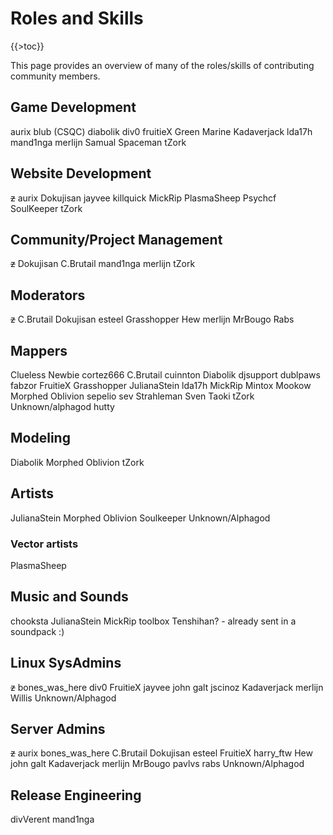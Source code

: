 Roles and Skills
================

{{\>toc}}

This page provides an overview of many of the roles/skills of contributing community members.

Game Development
----------------

aurix
blub (CSQC)
diabolik
div0
fruitieX
Green Marine
Kadaverjack
lda17h
mand1nga
merlijn
Samual
Spaceman
tZork

Website Development
-------------------

~~z~~
aurix
Dokujisan
jayvee
killquick
MickRip
PlasmaSheep
Psychcf
SoulKeeper
tZork

Community/Project Management
----------------------------

~~z~~
Dokujisan
C.Brutail
mand1nga
merlijn
tZork

Moderators
----------

~~z~~
C.Brutail
Dokujisan
esteel
Grasshopper
Hew
merlijn
MrBougo
Rabs

Mappers
-------

Clueless Newbie
cortez666
C.Brutail
cuinnton
Diabolik
djsupport
dublpaws
fabzor
FruitieX
Grasshopper
JulianaStein
lda17h
MickRip
Mintox
Mookow
Morphed
Oblivion
sepelio
sev
Strahleman
Sven
Taoki
tZork
Unknown/alphagod
hutty

Modeling
--------

Diabolik
Morphed
Oblivion
tZork

Artists
-------

JulianaStein
Morphed
Oblivion
Soulkeeper
Unknown/Alphagod

### Vector artists

PlasmaSheep

Music and Sounds
----------------

chooksta
JulianaStein
MickRip
toolbox
Tenshihan? - already sent in a soundpack :)

Linux SysAdmins
---------------

~~z~~
bones\_was\_here
div0
FruitieX
jayvee
john galt
jscinoz
Kadaverjack
merlijn
Willis
Unknown/Alphagod

Server Admins
-------------

~~z~~
aurix
bones\_was\_here
C.Brutail
Dokujisan
esteel
FruitieX
harry\_ftw
Hew
john galt
Kadaverjack
merlijn
MrBougo
pavlvs
rabs
Unknown/Alphagod

Release Engineering
-------------------

divVerent
mand1nga
